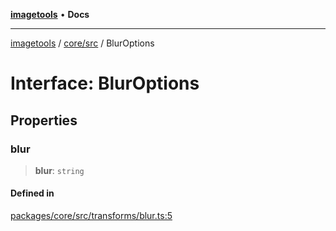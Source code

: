 [**imagetools**](../../../README.md) • **Docs**

***

[imagetools](../../../modules.md) / [core/src](../README.md) / BlurOptions

# Interface: BlurOptions

## Properties

### blur

> **blur**: `string`

#### Defined in

[packages/core/src/transforms/blur.ts:5](https://github.com/JonasKruckenberg/imagetools/blob/b6421598cd4879d5c28755c1d558f8b5955cc5a1/packages/core/src/transforms/blur.ts#L5)
